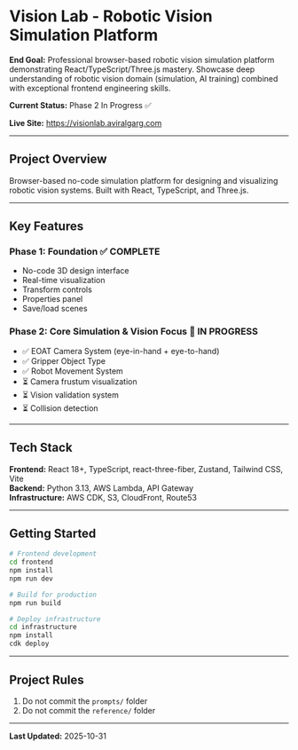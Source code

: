 # Vision Lab - Robotic Vision Simulation Platform

**End Goal:** Professional browser-based robotic vision simulation platform demonstrating React/TypeScript/Three.js mastery. Showcase deep understanding of robotic vision domain (simulation, AI training) combined with exceptional frontend engineering skills.

**Current Status:** Phase 2 In Progress ✅

**Live Site:** https://visionlab.aviralgarg.com

---

## Project Overview

Browser-based no-code simulation platform for designing and visualizing robotic vision systems. Built with React, TypeScript, and Three.js.

---

## Key Features

### Phase 1: Foundation ✅ COMPLETE
- No-code 3D design interface
- Real-time visualization
- Transform controls
- Properties panel
- Save/load scenes

### Phase 2: Core Simulation & Vision Focus 🔄 IN PROGRESS
- ✅ EOAT Camera System (eye-in-hand + eye-to-hand)
- ✅ Gripper Object Type
- ✅ Robot Movement System
- ⏳ Camera frustum visualization
- ⏳ Vision validation system
- ⏳ Collision detection

---

## Tech Stack

**Frontend:** React 18+, TypeScript, react-three-fiber, Zustand, Tailwind CSS, Vite  
**Backend:** Python 3.13, AWS Lambda, API Gateway  
**Infrastructure:** AWS CDK, S3, CloudFront, Route53

---

## Getting Started

```bash
# Frontend development
cd frontend
npm install
npm run dev

# Build for production
npm run build

# Deploy infrastructure
cd infrastructure
npm install
cdk deploy
```

---

## Project Rules

1. Do not commit the `prompts/` folder
2. Do not commit the `reference/` folder

---

**Last Updated:** 2025-10-31
